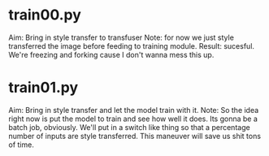 # train00.py
Aim:
    Bring in style transfer to transfuser
Note:
    for now we just style transferred the image before feeding to training module. 
Result: 
    sucesful. We're freezing and forking cause I don't wanna mess this up.

# train01.py
Aim:
    Bring in style transfer and let the model train with it.
Note:
    So the idea right now is put the model to train and see how well it does. 
    Its gonna be a batch job, obviously. 
    We'll put in a switch like thing so that a percentage number of inputs are style transferred.
    This maneuver will save us shit tons of time. 
    